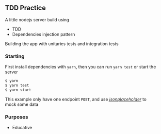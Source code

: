 ## TDD Practice

A little nodejs server build using

- TDD
- Dependencies injection pattern

Building the app with unitaries tests and integration tests

### Starting

First install dependencies with `yarn`, then you can run `yarn test` or start the server

```bash
$ yarn
$ yarn test
$ yarn start
```

This example only have one endpoint `POST`, and use _[jsonplaceholder](https://jsonplaceholder.typicode.com/)_ to mock some data

### Purposes

- Educative
